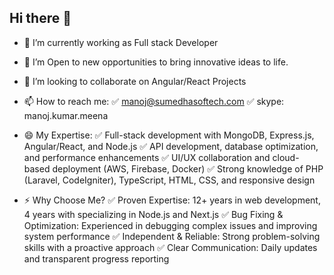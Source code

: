 ## Hi there 👋
- 🔭 I’m currently working as Full stack Developer
- 🌱 I’m Open to new opportunities to bring innovative ideas to life.
- 👯 I’m looking to collaborate on Angular/React Projects

- 📫 How to reach me:
  ✅ manoj@sumedhasoftech.com
  ✅ skype: manoj.kumar.meena

- 😄 My Expertise:
✅ Full-stack development with MongoDB, Express.js, Angular/React, and Node.js
✅ API development, database optimization, and performance enhancements
✅ UI/UX collaboration and cloud-based deployment (AWS, Firebase, Docker)
✅ Strong knowledge of PHP (Laravel, CodeIgniter), TypeScript, HTML, CSS, and responsive design

- ⚡ Why Choose Me?
✅ Proven Expertise: 12+ years in web development, 4 years with specializing in Node.js and Next.js
✅ Bug Fixing & Optimization: Experienced in debugging complex issues and improving system performance
✅ Independent & Reliable: Strong problem-solving skills with a proactive approach
✅ Clear Communication: Daily updates and transparent progress reporting
<!--
**manojmeena1988/manojmeena1988** is a ✨ _special_ ✨ repository because its `README.md` (this file) appears on your GitHub profile.

Here are some ideas to get you started:

- 🔭 I’m currently working on ...
- 🌱 I’m currently learning ...
- 👯 I’m looking to collaborate on ...
- 🤔 I’m looking for help with ...
- 💬 Ask me about ...
- 📫 How to reach me: ...
- 😄 Pronouns: ...
- ⚡ Fun fact: ...
-->
